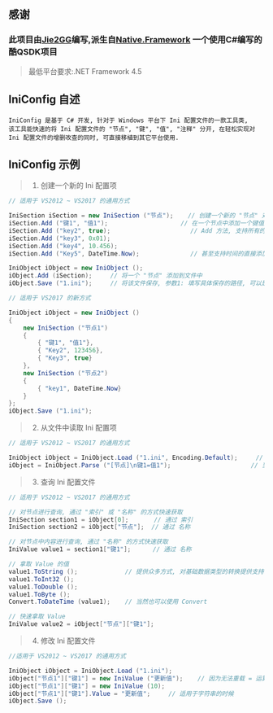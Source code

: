 ## 感谢

### 此项目由[Jie2GG](https://github.com/jie2gg)编写,派生自[Native.Framework](https://github.com/Jie2GG/Native.Framework) 一个使用C#编写的酷QSDK项目

> 最低平台要求:.NET Framework 4.5
## IniConfig 自述
	
	IniConfig 是基于 C# 开发, 针对于 Windows 平台下 Ini 配置文件的一款工具类, 
	该工具能快速的将 Ini 配置文件的 "节点", "键", "值", "注释" 分开, 在轻松实现对
	Ini 配置文件的增删改查的同时, 可直接移植到其它平台使用.
	


## IniConfig 示例

> 1. 创建一个新的 Ini 配置项

```C#
// 适用于 VS2012 ~ VS2017 的通用方式

IniSection iSection = new IniSection ("节点");    // 创建一个新的 "节点" 对象, 并且名称叫做 "节点", 相当于 [节点]
iSection.Add ("键1", "值1");	                  // 在一个节点中添加一个键值对, 相当于 键1=值1
iSection.Add ("key2", true);                      // Add 方法, 支持所有的基础数据类型进行自动转换
iSection.Add ("key3", 0x01);
iSection.Add ("key4", 10.456);
iSection.Add ("Key5", DateTime.Now);              // 甚至支持时间的直接添加, 具体请看重载列表

IniObject iObject = new IniObject ();
iObject.Add (iSection);     // 将一个 "节点" 添加到文件中
iObject.Save ("1.ini");	    // 将该文件保存, 参数1: 填写具体保存的路径, 可以是相对路径, 也可以是绝对路径

// 适用于 VS2017 的新方式

IniObject iObject = new IniObject ()
{
	new IniSection ("节点1")
	{
		{ "键1", "值1"},
		{ "Key2", 123456},
		{ "Key3", true}
	},
	new IniSection ("节点2")
	{
		{ "key1", DateTime.Now}
	}
};
iObject.Save ("1.ini");
```

>2. 从文件中读取 Ini 配置项

```C#
// 适用于 VS2012 ~ VS2017 的通用方式

IniObject iObject = IniObject.Load ("1.ini", Encoding.Default);     // 从指定的文件中读取 Ini 配置项, 参数1: 文件路径, 参数2: 编码格式 [默认: ANSI]
iObject = IniObject.Parse ("[节点]\n键1=值1");	                    // 当然也可以通过字符串进行解析
```

>3. 查询 Ini 配置文件

```C#
// 适用于 VS2012 ~ VS2017 的通用方式

// 对节点进行查询, 通过 "索引" 或 "名称" 的方式快速获取
IniSection section1 = iObject[0];       // 通过 索引
IniSection section2 = iObject["节点"];  // 通过 名称

// 对节点中内容进行查询, 通过 "名称" 的方式快速获取
IniValue value1 = section1["键1"];      // 通过 名称

// 拿取 Value 的值
value1.ToString ();             // 提供众多方式, 对基础数据类型的转换提供支持
value1.ToInt32 ();
value1.ToDouble ();
value1.ToByte ();
Convert.ToDateTime (value1);	// 当然也可以使用 Convert

// 快速拿取 Value 
IniValue value2 = iObject["节点"]["键1"];
```

>4. 修改 Ini 配置文件

```C#
//适用于 VS2012 ~ VS2017 的通用方式

IniObject iObject = IniObject.Load ("1.ini");
iObject["节点1"]["键1"] = new IniValue ("更新值");    // 因为无法重载 = 运算符, 所以没办法只能 new 对象
iObject["节点1"]["键1"] = new IniValue (10);
iObject["节点1"]["键1"].Value = "更新值";		// 适用于字符串的时候
iObject.Save ();
```

